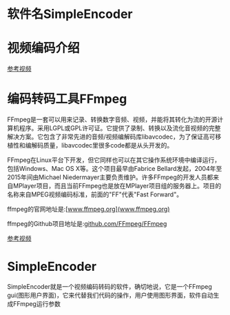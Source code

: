 # 软件名SimpleEncoder
# 视频编码介绍
[参考视频](https://www.bilibili.com/video/BV19Y4113788)
# 编码转码工具FFmpeg

FFmpeg是一套可以用来记录、转换数字音频、视频，并能将其转化为流的开源计算机程序。采用LGPL或GPL许可证。它提供了录制、转换以及流化音视频的完整解决方案。它包含了非常先进的音频/视频编解码库libavcodec，为了保证高可移植性和编解码质量，libavcodec里很多code都是从头开发的。

FFmpeg在Linux平台下开发，但它同样也可以在其它操作系统环境中编译运行，包括Windows、Mac OS X等。这个项目最早由Fabrice Bellard发起，2004年至2015年间由Michael Niedermayer主要负责维护。许多FFmpeg的开发人员都来自MPlayer项目，而且当前FFmpeg也是放在MPlayer项目组的服务器上。项目的名称来自MPEG视频编码标准，前面的"FF"代表"Fast Forward"。

ffmpeg的官网地址是:[www.ffmpeg.org](www.ffmpeg.org)

ffmpeg的Github项目地址是:[github.com/FFmpeg/FFmpeg](github.com/FFmpeg/FFmpeg)

[参考视频](https://www.bilibili.com/video/BV1AT411J7cH/?spm_id_from=333.337.search-card.all.click)

# SimpleEncoder
SimpleEncoder就是一个视频编码转码的软件，确切地说，它是一个FFmpeg gui(图形用户界面)，它来代替我们代码的操作，用户使用图形界面，软件自动生成FFmpeg运行参数
